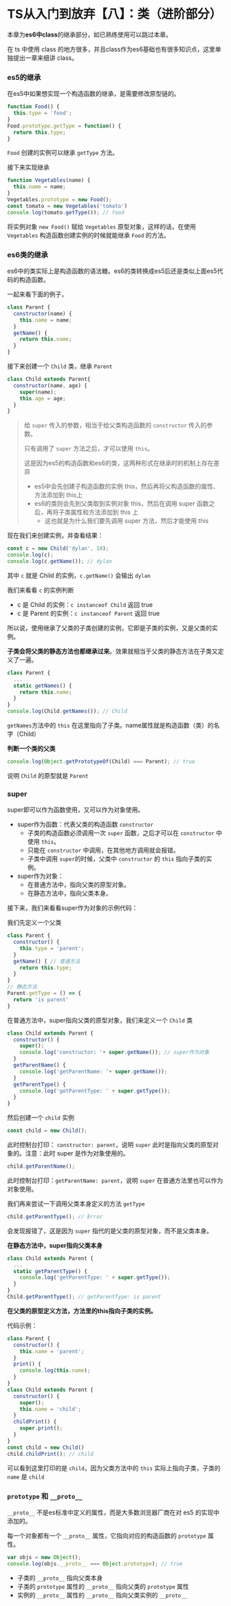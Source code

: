 # TS从入门到放弃【八】：类（进阶部分）

本章为**es6中class**的继承部分，如已熟练使用可以跳过本章。

在 ts 中使用 class 的地方很多，并且class作为es6基础也有很多知识点，这里单独提出一章来细讲 class。



### es5的继承

在es5中如果想实现一个构造函数的继承，是需要修改原型链的。

```js
function Food() {
  this.type = 'food';
}
Food.prototype.getType = function() {
  return this.type;
}
```

`Food` 创建的实例可以继承 `getType` 方法。

接下来实现继承

```js
function Vegetables(name) {
  this.name = name;
}
Vegetables.prototype = new Food();
const tomato = new Vegetables('tomato')
console.log(tomato.getType()); // food
```

将实例对象 `new Food()` 赋给 `Vegetables` 原型对象，这样的话，在使用 `Vegetables` 构造函数创建实例的时候就能继承 `Food` 的方法。



### es6类的继承

es6中的类实际上是构造函数的语法糖。es6的类转换成es5后还是类似上面es5代码的构造函数。

一起来看下面的例子，

```js
class Parent {
  constructor(name) {
    this.name = name;
  }
  getName() {
    return this.name;
  }
}
```

接下来创建一个 `Child` 类，继承 `Parent`

```js
class Child extends Parent{
  constructor(name, age) {
    super(name);
    this.age = age;
  }
}
```

> 给 `super` 传入的参数，相当于给父类构造函数的 `constructor` 传入的参数。
>
> 只有调用了 `super` 方法之后，才可以使用 `this`。
>
> 这是因为es5的构造函数和es6的类，这两种形式在继承时的机制上存在差异
>
> - es5中会先创建子构造函数的实例 this，然后再将父构造函数的属性、方法添加到 this上
> - es6的类则会先到父类取到实例对象 this，然后在调用 super 函数之后，再将子类属性和方法添加到 this 上
>   - 这也就是为什么我们要先调用 super 方法，然后才能使用 this

现在我们来创建实例，并查看结果：

```js
const c = new Child('dylan', 18);
console.log(c);
console.log(c.getName()); // dylan
```

其中 `c` 就是 Child 的实例，`c.getName()` 会输出 `dylan`

我们来看看 `c` 的实例判断

- c 是 Child 的实例：`c instanceof Child` 返回 true
- c 是 Parent 的实例：`c instanceof Parent` 返回 true

所以说，使用继承了父类的子类创建的实例，它即是子类的实例，又是父类的实例。

**子类会将父类的静态方法也都继承过来**。效果就相当于父类的静态方法在子类又定义了一遍。

```js
class Parent {
  ...
  static getNames() {
    return this.name;
  }
}
console.log(Child.getNames()); // Child
```

`getNames`方法中的 `this` 在这里指向了子类。name属性就是构造函数（类）的名字（Child）



**判断一个类的父类**

```js
console.log(Object.getPrototypeOf(Child) === Parent); // true
```

说明 `Child` 的原型就是 `Parent`



### super

super即可以作为函数使用，又可以作为对象使用。

- super作为函数：代表父类的构造函数 `constructor`
  - 子类的构造函数必须调用一次 `super` 函数，之后才可以在 `constructor` 中使用 `this`。
  - 只能在 `constructor` 中调用，在其他地方调用就会报错。
  - 子类中调用 `super`的时候，父类中 `constructor` 的 `this` 指向子类的实例。
- super作为对象：
  - 在普通方法中，指向父类的原型对象。
  - 在静态方法中，指向父类本身。



接下来，我们来看看super作为对象的示例代码：

我们先定义一个父类

```js
class Parent {
  constructor() {
    this.type = 'parent';
  }
  getName() { // 普通方法
    return this.type;
  }
}
// 静态方法
Parent.getType = () => {
  return 'is parent'
}
```

在普通方法中，super指向父类的原型对象，我们来定义一个 `Child` 类

```js
class Child extends Parent {
  constructor() {
    super();
    console.log('constructor: '+ super.getName()); // super作为对象
  }
  getParentName() {
    console.log('getParentName: '+ super.getName());
  }
  getParentType() {
    console.log('getParentType: ' + super.getType());
  }
}
```

然后创建一个 `child` 实例

```js
const child = new Child();
```

此时控制台打印： `constructor: parent`，说明 `super` 此时是指向父类的原型对象的。注意：此时 super 是作为对象使用的。

```js
child.getParentName();
```

此时控制台打印：`getParentName: parent`，说明 `super` 在普通方法里也可以作为对象使用。



我们再来尝试一下调用父类本身定义的方法 `getType`

```js
child.getParentType(); // Error
```

会发现报错了，这是因为 `super` 指代的是父类的原型对象，而不是父类本身。



**在静态方法中，super指向父类本身**

```js
class Child extends Parent {
  ...
  static getParentType() {
    console.log('getParentType: ' + super.getType());
  }
}
Child.getParentType(); // getParentType: is parent
```



**在父类的原型定义方法，方法里的this指向子类的实例。**

代码示例：

```js
class Parent {
  constructor() {
    this.name = 'parent';
  }
  print() {
    console.log(this.name);
  }
}
class Child extends Parent {
  constructor() {
    super();
    this.name = 'child';
  }
  childPrint() {
    super.print();
  }
}
const child = new Child()
child.childPrint(); // child
```

可以看到这里打印的是 `child`，因为父类方法中的 `this` 实际上指向子类，子类的 `name` 是 `child`



### `prototype` 和 `__proto__`

`__proto__` 不是es标准中定义的属性，而是大多数浏览器厂商在对 es5 的实现中添加的。

每一个对象都有一个 `__proto__` 属性，它指向对应的构造函数的 `prototype` 属性。

```js
var objs = new Object();
console.log(objs.__proto__ === Object.prototype); // true
```



- 子类的 `__proto__` 指向父类本身
- 子类的 `prototype` 属性的 `__proto__` 指向父类的 `prototype` 属性
- 实例的 `__proto__` 属性的 `__proto__` 指向父类实例的 `__proto__`